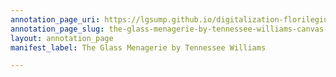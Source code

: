 ```yaml
---
annotation_page_uri: https://lgsump.github.io/digitalization-florilegium/annotations/the-glass-menagerie-by-tennessee-williams-canvas-1-267-721491.json
annotation_page_slug: the-glass-menagerie-by-tennessee-williams-canvas-1-267-721491
layout: annotation_page
manifest_label: The Glass Menagerie by Tennessee Williams

---
```

